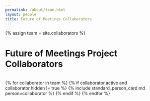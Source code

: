 ```yaml
---
permalink: /about/team.html
layout: people
title: Future of Meetings Collaborators
---
```


{% assign team = site.collaborators %}

<h1>Future of Meetings Project Collaborators</h1><br>

<div class="container-fluid">
  <div class="row">
    {% for collaborator in team %}
       {% if collaborator.active and collaborator.hidden != true %}
         {% include standard_person_card.md person=collaborator %}
       {% endif %}
    {% endfor %}
  </div>
</div>

